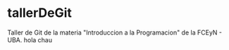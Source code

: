 # tallerDeGit

Taller de Git de la materia "Introduccion a la Programacion" de la FCEyN - UBA.
hola
chau
